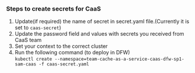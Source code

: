 ### Steps to create secrets for CaaS
1. Update(if required) the name of secret in secret.yaml file.(Currently it is set to `caas-secret`)           
2. Update the password field and values with secrets you received from CaaS team                 
3. Set your context to the correct cluster
3. Run the following command (to deploy in DFW)        
   `kubectl create --namespace=team-cache-as-a-service-caas-dfw-sp1-sam-caas -f caas-secret.yaml` 
